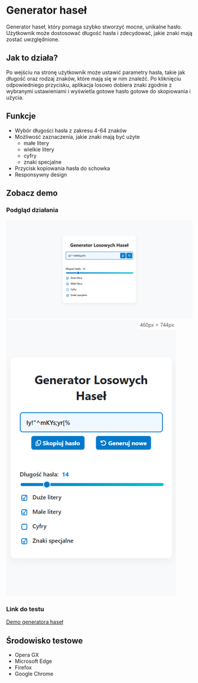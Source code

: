 # Generator haseł

Generator haseł, który pomaga szybko stworzyć mocne, unikalne hasło. Użytkownik może dostosować długość hasła i zdecydować, jakie znaki mają zostać uwzględnione.

## Jak to działa?

Po wejściu na stronę użytkownik może ustawić parametry hasła, takie jak długość oraz rodzaj znaków, które mają się w nim znaleźć. Po kliknięciu odpowiedniego przycisku, aplikacja losowo dobiera znaki zgodnie z wybranymi ustawieniami i wyświetla gotowe hasło gotowe do skopiowania i użycia.

## Funkcje

- Wybór długości hasła z zakresu 4-64 znaków
- Możliwość zaznaczenia, jakie znaki mają być użyte
  - małe litery
  - wielkie litery
  - cyfry
  - znaki specjalne
- Przycisk kopiowania hasła do schowka
- Responsywny design

## Zobacz demo

### Podgląd działania
![generator demo](passwdDemo.png)
![responsywny generator demo](passwdMobileDemo.png)

### Link do testu
[Demo generatora haseł](https://rayskidev.github.io/password-generator/)

## Środowisko testowe

- Opera GX
- Microsoft Edge
- Firefox
- Google Chrome
